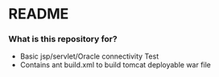 # README #

### What is this repository for? ###

* Basic jsp/servlet/Oracle connectivity Test
* Contains ant build.xml to build tomcat deployable war file 
